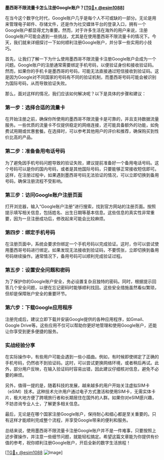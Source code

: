 **墨西哥不限流量卡怎么注册Google账户？[[TG💪+ @esim1088](https://t.me/s/esim1088)]**

在当今这个数字化时代，Google账户几乎是每个人不可或缺的一部分。无论是用来管理电子邮件、存储文件，还是作为社交媒体平台的登录入口，拥有一个Google账户都显得尤为重要。然而，对于许多生活在海外的用户来说，注册Google账户可能会遇到一些挑战，尤其是在使用墨西哥不限流量卡的情况下。今天，我们就来详细探讨一下如何顺利注册Google账户，并分享一些实用的小技巧。

首先，让我们了解一下为什么使用墨西哥不限流量卡注册Google账户会成为一个问题。Google账户的注册通常需要绑定手机号码，以便验证身份和接收验证码。然而，如果你的手机卡是墨西哥的号码，可能无法直接通过短信接收到验证码。这是因为Google对不同国家的号码有不同的验证机制，而墨西哥号码可能会被识别为国际号码，从而导致验证失败。

那么，面对这样的情况，我们应该如何解决呢？以下是具体的步骤和建议：

### 第一步：选择合适的流量卡

在开始注册之前，确保你所使用的墨西哥不限流量卡是可靠的，并且支持数据流量服务。一些优质的流量卡不仅提供稳定的网络连接，还可能具备额外的功能，如免费试用期或优惠套餐。在选择时，可以参考其他用户的评价和推荐，确保购买到性价比高的产品。

### 第二步：准备备用电话号码

为了避免因手机号码问题导致的验证失败，建议提前准备好一个备用电话号码。这个号码可以是你的国内号码，或者是其他国际号码，只要能够正常接收短信即可。这样，在注册过程中，如果遇到墨西哥号码无法验证的情况，可以立即切换到备用号码，确保注册流程不受影响。

### 第三步：访问Google账户注册页面

打开浏览器，输入“Google账户注册”进行搜索，找到官方网站的注册页面。按照提示填写相关信息，包括姓名、出生日期等基本信息。这些信息的真实性非常重要，因为一旦注册成功后，修改起来可能会比较麻烦。

### 第四步：绑定手机号码

在注册页面中，系统会要求你绑定一个手机号码以完成验证。这时，你可以尝试使用墨西哥号码进行绑定。如果发现无法接收到验证码，不要慌张，立即切换到备用号码继续操作。通常情况下，备用号码可以顺利完成验证过程。

### 第五步：设置安全问题和密码

为了保护你的Google账户安全，务必设置复杂且独特的密码。同时，根据提示回答几个安全问题，以便在忘记密码时能够顺利找回。这些安全措施虽然看似繁琐，但却是保障账户安全的重要环节。

### 第六步：下载Google应用程序

注册完成后，建议立即下载并安装Google提供的各种应用程序，如Gmail、Google Drive等。这些应用不仅可以帮助你更好地管理和使用Google账户，还能让你享受到更多便捷的服务。

### 实战经验分享

在实际操作中，有些用户可能会遇到一些小插曲。例如，有时候即使绑定了正确的手机号码，仍然收不到验证码。这时，可以尝试更换网络环境，或者稍后再试。此外，部分用户反映，在输入验证码时容易出错，因此建议仔细核对信息，避免不必要的麻烦。

另外，值得一提的是，随着科技的发展，越来越多的用户开始关注虚拟SIM卡（eSIM）技术。这种技术允许用户通过电子方式激活和使用SIM卡，无需实体卡片，极大地方便了跨境旅行者和长期居住在国外的人群。如果你对eSIM感兴趣，不妨咨询专业人士，了解更多相关信息。

最后，无论是在哪个国家注册Google账户，保持耐心和细心都是至关重要的。只有这样才能顺利完成整个流程，并享受Google带来的便利和服务。

总结来说，使用墨西哥不限流量卡注册Google账户并不是一件难事，只要按照上述步骤操作，并注意一些细节问题，就能轻松搞定。希望这篇文章能为你提供有价值的参考，祝你顺利注册Google账户，开启全新的数字生活旅程！

[[TG💪+ @esim1088](https://t.me/s/esim1088) ![Image](https://i.postimg.cc/4NQfJmqS/Snipaste-2025-05-13-00-14-12.png)]